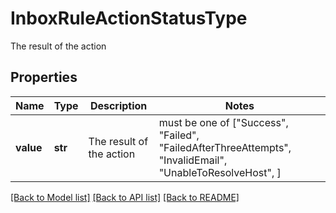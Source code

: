 # InboxRuleActionStatusType

The result of the action

## Properties
Name | Type | Description | Notes
------------ | ------------- | ------------- | -------------
**value** | **str** | The result of the action |  must be one of ["Success", "Failed", "FailedAfterThreeAttempts", "InvalidEmail", "UnableToResolveHost", ]

[[Back to Model list]](../README.md#documentation-for-models) [[Back to API list]](../README.md#documentation-for-api-endpoints) [[Back to README]](../README.md)


